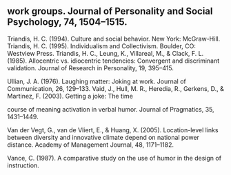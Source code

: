 ## work groups. Journal of Personality and Social Psychology, 74, 1504–1515.

Triandis, H. C. (1994). Culture and social behavior. New York: McGraw-Hill. Triandis, H. C. (1995). Individualism and Collectivism. Boulder, CO: Westview Press. Triandis, H. C., Leung, K., Villareal, M., & Clack, F. L. (1985). Allocentric vs. idiocentric tendencies: Convergent and discriminant validation. Journal of Research in Personality, 19, 395–415.

Ullian, J. A. (1976). Laughing matter: Joking at work. Journal of Communication, 26, 129–133. Vaid, J., Hull, M. R., Heredia, R., Gerkens, D., & Martinez, F. (2003). Getting a joke: The time

course of meaning activation in verbal humor. Journal of Pragmatics, 35, 1431–1449.

Van der Vegt, G., van de Vliert, E., & Huang, X. (2005). Location-level links between diversity and innovative climate depend on national power distance. Academy of Management Journal, 48, 1171–1182.

Vance, C. (1987). A comparative study on the use of humor in the design of instruction.